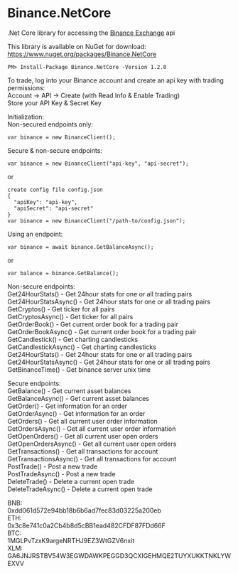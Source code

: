 # Binance.NetCore
.Net Core library for accessing the [Binance Exchange](https://www.binance.com) api  
  
This library is available on NuGet for download: https://www.nuget.org/packages/Binance.NetCore  
```
PM> Install-Package Binance.NetCore -Version 1.2.0
```

  
To trade, log into your Binance account and create an api key with trading permissions:  
Account -> API -> Create (with Read Info & Enable Trading)  
Store your API Key & Secret Key  
  
Initialization:  
Non-secured endpoints only:  
```
var binance = new BinanceClient();
```  
  
Secure & non-secure endpoints:  
```
var binance = new BinanceClient("api-key", "api-secret");
```  
or
```
create config file config.json
{
  "apiKey": "api-key",
  "apiSecret": "api-secret"
}
var binance = new BinanceClient("/path-to/config.json");
```

Using an endpoint:  
```  
var binance = await binance.GetBalanceAsync();
```  
or  
```
var balance = binance.GetBalance();
```

Non-secure endpoints:  
Get24HourStats() - Get 24hour stats for one or all trading pairs  
Get24HourStatsAsync() - Get 24hour stats for one or all trading pairs  
GetCryptos() - Get ticker for all pairs  
GetCryptosAsync() - Get ticker for all pairs  
GetOrderBook() - Get current order book for a trading pair  
GetOrderBookAsync() - Get current order book for a trading pair  
GetCandlestick() - Get charting candlesticks  
GetCandlestickAsync() - Get charting candlesticks  
Get24HourStats() - Get 24hour stats for one or all trading pairs  
Get24HourStatsAsync() - Get 24hour stats for one or all trading pairs  
GetBinanceTime() - Get binance server unix time  

Secure endpoints:  
GetBalance() - Get current asset balances  
GetBalanceAsync() - Get current asset balances  
GetOrder() - Get information for an order  
GetOrderAsync() - Get information for an order  
GetOrders() - Get all current user order information  
GetOrdersAsync() - Get all current user order information  
GetOpenOrders() - Get all current user open orders  
GetOpenOrdersAsync() - Get all current user open orders  
GetTransactions() - Get all transactions for account  
GetTransactionsAsync() - Get all transactions for account  
PostTrade() - Post a new trade  
PostTradeAsync() - Post a new trade  
DeleteTrade() - Delete a current open trade  
DeleteTradeAsync() - Delete a current open trade  

BNB:  
0xdd061d572e94bb18b6b6ad7fec83d03225a200eb  
ETH:  
0x3c8e741c0a2Cb4b8d5cBB1ead482CFDF87FDd66F  
BTC:  
1MGLPvTzxK9argeNRTHJ9EZ3WtGZV6nxit  
XLM:  
GA6JNJRSTBV54W3EGWDAWKPEGGD3QCXIGEHMQE2TUYXUKKTNKLYWEXVV  
